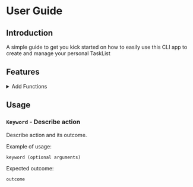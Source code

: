 # User Guide

## Introduction
A simple guide to get you kick started on how to easily use this CLI app to create and manage your personal TaskList
## Features 

<details>
    <summary>
        Add Functions
    </summary>
    Here are the commands to add different types of tasks into your tasklist
    <br>
    <br>
        <details>
             <summary>Add todo</summary>
             <br>
             Type "todo" followed by a space and then type in the 'todo' you wish to add into your list
             ![alt text](../Images/todo.png?raw=true)
        </details>
        <details>
            <summary>Add deadline</summary>
            <br>
            Type "deadline /by" followed by a space and then type the description of deadline in
            <br>
            Input date via 'YYYY-MM-DD' format and time in 'HH:MM' format if you wish to add date and time
        </details>
        <details>
            <summary>Add event</summary>
            <br>
            Type "event /at" followed by a space and then type in the 'todo' you wish to add into your list
            <br>
            Input date via 'YYYY-MM-DD' format and time in 'HH:MM' format if you wish to add date and time
        </details>
</details>

## Usage

### `Keyword` - Describe action

Describe action and its outcome.

Example of usage: 

`keyword (optional arguments)`

Expected outcome:

`outcome`
